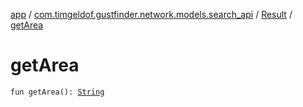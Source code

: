 [app](../../index.md) / [com.timgeldof.gustfinder.network.models.search_api](../index.md) / [Result](index.md) / [getArea](./get-area.md)

# getArea

`fun getArea(): `[`String`](https://kotlinlang.org/api/latest/jvm/stdlib/kotlin/-string/index.html)